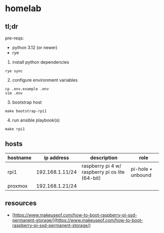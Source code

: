# homelab

## tl;dr

pre-reqs:

-   python 3.12 (or newer)
-   rye

1. install python dependencies

```shell
rye sync
```

2. configure environment variables

```shell
cp .env.example .env
vim .env
```

3. bootstrap host

```shell
make bootstrap-rpi1
```

4. run ansible playbook(s)

```shell
make rpi1
```

## hosts

| hostname | ip address      | description                                     | role              |
| -------- | --------------- | ----------------------------------------------- | ----------------- |
| rpi1     | 192.168.1.11/24 | raspberry pi 4 w/ raspberry pi os lite (64-bit) | pi-hole + unbound |
| proxmox  | 192.168.1.21/24 |                                                 |                   |

## resources

-   [https://www.makeuseof.com/how-to-boot-raspberry-pi-ssd-permanent-storage/](https://www.makeuseof.com/how-to-boot-raspberry-pi-ssd-permanent-storage/)
